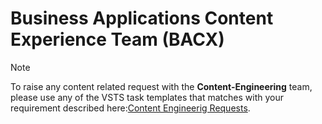 # Business Applications Content Experience Team (BACX)

>[!NOTE]
>To raise any content related request with the **Content-Engineering** team, please use any of the VSTS task templates that matches with your requirement described here:[Content Engineerig Requests](content-engineering-requests.md).
